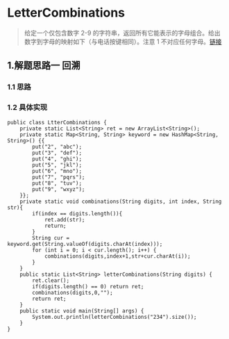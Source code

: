 # LetterCombinations
> 给定一个仅包含数字 2-9 的字符串，返回所有它能表示的字母组合。给出数字到字母的映射如下（与电话按键相同）。注意 1 不对应任何字母。[链接](https://leetcode-cn.com/problems/letter-combinations-of-a-phone-number/)

## 1.解题思路一 回溯
### 1.1 思路
> 
### 1.2 具体实现
```
public class LtterCombinations {
    private static List<String> ret = new ArrayList<String>();
    private static Map<String, String> keyword = new HashMap<String, String>() {{
        put("2", "abc");
        put("3", "def");
        put("4", "ghi");
        put("5", "jkl");
        put("6", "mno");
        put("7", "pqrs");
        put("8", "tuv");
        put("9", "wxyz");
    }};
    private static void combinations(String digits, int index, String str){
        if(index == digits.length()){
            ret.add(str);
            return;
        }
        String cur = keyword.get(String.valueOf(digits.charAt(index)));
        for (int i = 0; i < cur.length(); i++) {
            combinations(digits,index+1,str+cur.charAt(i));
        }
    }
    public static List<String> letterCombinations(String digits) {
        ret.clear();
        if(digits.length() == 0) return ret;
        combinations(digits,0,"");
        return ret;
    }
    public static void main(String[] args) {
        System.out.println(letterCombinations("234").size());
    }
}
```